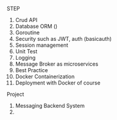 STEP
1. Crud API
2. Database ORM ()
3. Goroutine
4. Security such as JWT, auth (basicauth)
5. Session management
6. Unit Test
7. Logging
8. Message Broker as microservices
9. Best Practice
10. Docker Containerization
11. Deployment with Docker of course


Project
1. Messaging Backend System
2. 